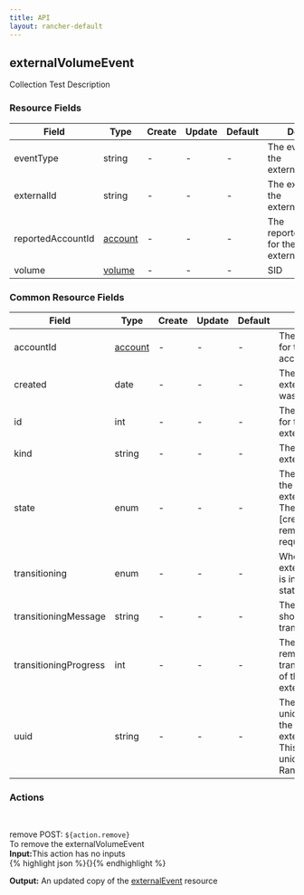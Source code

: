 ```yaml
---
title: API
layout: rancher-default
---
```


## externalVolumeEvent

Collection Test Description
​
### Resource Fields

Field | Type | Create | Update | Default | Description
---|---|---|---|---|---
eventType | string | - | - | - | The eventType for the externalVolumeEvent
externalId | string | - | - | - | The externalId for the externalVolumeEvent
reportedAccountId | [account]({{site.baseurl}}/rancher/api/account/) | - | - | - | The reportedAccountId for the externalVolumeEvent
volume | [volume]({{site.baseurl}}/rancher/api/volume/) | - | - | - | SID




### Common Resource Fields

Field | Type | Create | Update | Default | Description
---|---|---|---|---|---
accountId | [account]({{site.baseurl}}/rancher/api/account/) | - | - | - | The unique identifier for the associated account
created | date | - | - | - | The date of when the externalVolumeEvent was created.
id | int | - | - | - | The unique identifier for the externalVolumeEvent
kind | string | - | - | - | The kind for the externalVolumeEvent
state | enum | - | - | - | The current state of the externalVolumeEvent. The options are [created, creating, removed, removing, requested].
transitioning | enum | - | - | - | Whether or not the externalVolumeEvent is in a transitioning state
transitioningMessage | string | - | - | - | The message to show while in a transitioning state
transitioningProgress | int | - | - | - | The percentage remaining in the transitioning process of the externalVolumeEvent
uuid | string | - | - | - | The universally unique identifier for the externalVolumeEvent. This will always be unique across Rancher installations.




### Actions









​

<span class="action">
<span class="header">
remove
<span class="headerright">POST:  <code>${action.remove}</code></span>
</span>
<div class="action-contents">
To remove the externalVolumeEvent
<br>

<span class="input">
<strong>Input:</strong>This action has no inputs
<br>
{% highlight json %}{}{% endhighlight %}

<br>
</span>

<span class="output"><strong>Output:</strong> An updated copy of the <a href="/rancher/api/externalEvent/">externalEvent</a> resource
</span>
</div>
</span>
</span>
</span>

